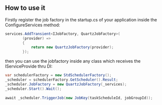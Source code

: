## How to use it

Firstly register the job factory in the startup.cs of your application inside the ConfigureServices method:

```csharp
services.AddTransient<IJobFactory, QuartzJobFactory>(
		(provider) =>
		{
			return new QuartzJobFactory(provider);
		});
```

then you can use the jobfactory inside any class which receives the IServiceProvide thru DI:

```csharp
var schedulerFactory = new StdSchedulerFactory();
_scheduler = schedulerFactory.GetScheduler().Result;
_scheduler.JobFactory = new QuartzJobFactory(_services);
_scheduler.Start().Wait();
		
await _scheduler.TriggerJob(new JobKey(taskScheduleId, jobGroupId));
```